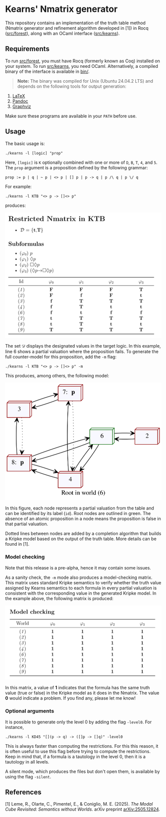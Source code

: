 # Kearns' Nmatrix generator

This repository contains an implementation of the truth table method (Nmatrix generator and refinement algorithm developed in [1]) in Rocq ([src/forest](src/forest/)), along with an OCaml interface ([src/kearns](src/kearns/)).

## Requirements

To run [src/forest](src/forest/), you must have Rocq (formerly known as Coq) installed on your system. To run [src/kearns](src/kearns/), you need OCaml. Alternatively, a compiled binary of the interface is available in [bin/](bin/).

> **Note:** The binary was compiled for Unix (Ubuntu 24.04.2 LTS) and depends on the following tools for output generation:

1. [LaTeX](https://www.latex-project.org/get/)
2. [Pandoc](https://pandoc.org/)
3. [Graphviz](https://graphviz.org/)

Make sure these programs are available in your `PATH` before use.

## Usage

The basic usage is:

```
./kearns -l [logic] "prop"
```

Here, `[logic]` is `K` optionally combined with one or more of `D`, `B`, `T`, `4`, and `5`. The `prop` argument is a proposition defined by the following grammar:

```
prop := p | q | ~ p | <> p | [] p | p -> q | p /\ q | p \/ q
```

For example:

```
./kearns -l KTB "<> p -> []<> p"
```

produces:

![Example Nmatrix](./assets/ex1.png)

The set $\mathcal{D}$ displays the designated values in the target logic. In this example, line $6$ shows a partial valuation where the proposition fails. To generate the full counter-model for this proposition, add the `-m` flag:

```
./kearns -l KTB "<> p -> []<> p" -m
```

This produces, among others, the following model:

![Example of model](./assets/ex2.svg)

In this figure, each node represents a partial valuation from the table and can be identified by its label (`id`). Root nodes are outlined in green. The absence of an atomic proposition in a node means the proposition is false in that partial valuation.

Dotted lines between nodes are added by a completion algorithm that builds a Kripke model based on the output of the truth table. More details can be found in [1].

### Model checking

Note that this release is a pre-alpha, hence it may contain some issues.

As a sanity check, the ``-m`` mode also produces a model-checking matrix. This matrix uses standard Kripke semantics to verify whether the truth value assigned by Kearns semantics to each formula in every partial valuation is consistent with the corresponding value in the generated Kripke model. In the example above, the following matrix is produced:

![Example of model checking](./assets/ex3.png)

In this matrix, a value of **1** indicates that the formula has the same truth value (true or false) in the Kripke model as it does in the Nmatrix. The value **0** would indicate a problem. If you find any, please let me know!


### Optional arguments

It is possible to generate only the level $0$ by adding the flag ``-level0``. For instance,

```
./kearns -l KD45 "[](p -> q) -> ([]p -> []q)" -level0
```

This is always faster than computing the restrictions. For this this reason, it is often useful to use this flag before trying to compute the restrictions. Keep in mind that, if a formula is a tautology in the level $0$, then it is a tautology in all levels.

A silent mode, which produces the files but don't open them, is available by using the flag ``-silent``.

## References

[1] Leme, R., Olarte, C., Pimentel, E., & Coniglio, M. E. (2025). *The Modal Cube Revisited: Semantics without Worlds*. arXiv preprint [arXiv:2505.12824](https://arxiv.org/abs/2505.12824).
